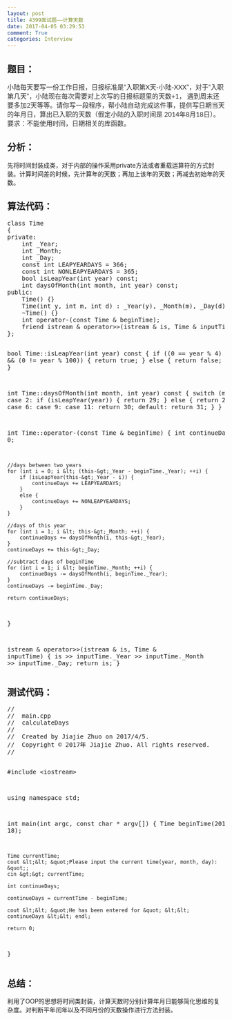 ```yaml
---
layout: post
title: 4399面试题——计算天数
date: 2017-04-05 03:29:53
comment: True
categories: Interview
---
```



<h2>题目：</h2>
<p><span style="color:rgb(46,46,46); font-family:&quot;Microsoft YaHei&quot;,宋体,Lato,&quot;Helvetica Neue&quot;,Helvetica,Arial,sans-serif; font-size:15px">小陆每天要写一份工作日报，日报标准是“入职第X天-小陆-XXX”，对于“入职第几天”，小陆现在每次需要对上次写的日报标题里的天数&#43;1， 遇到周末还要多加2天等等。请你写一段程序，帮小陆自动完成这件事，提供写日期当天的年月日，算出已入职的天数（假定小陆的入职时间是
 2014年8月18日）。要求：不能使用时间，日期相关的库函数。</span><br>
</p>
<h2>分析：</h2>
<p>先将时间封装成类，对于内部的操作采用private方法或者重载运算符的方式封装。计算时间差的时候，先计算年的天数；再加上该年的天数；再减去初始年的天数。</p>
<h2>算法代码：</h2>
<p></p>
<pre code_snippet_id="2312597" snippet_file_name="blog_20170405_1_789945"  code_snippet_id="2312597" snippet_file_name="blog_20170405_1_789945" name="code" class="cpp">class Time
{
private:
    int _Year;
    int _Month;
    int _Day;
    const int LEAPYEARDAYS = 366;
    const int NONLEAPYEARDAYS = 365;
    bool isLeapYear(int year) const;
    int daysOfMonth(int month, int year) const;
public:
    Time() {}
    Time(int y, int m, int d) : _Year(y), _Month(m), _Day(d) {}
    ~Time() {}
    int operator-(const Time &amp; beginTime);
    friend istream &amp; operator&gt;&gt;(istream &amp; is, Time &amp; inputTime);
};

bool Time::isLeapYear(int year) const
{
    if ((0 == year % 4) &amp;&amp; (0 != year % 100)) {
        return true;
    }
    else {
        return false;
    }
}

int Time::daysOfMonth(int month, int year) const
{
    switch (month) {
        case 2:
            if (isLeapYear(year)) {
                return 29;
            } else {
                return 28;
            }
        case 4:
        case 6:
        case 9:
        case 11:
            return 30;
        default:
            return 31;
    }
}

int Time::operator-(const Time &amp; beginTime)
{
    int continueDays = 0;
    
    //days between two years
    for (int i = 0; i &lt; (this-&gt;_Year - beginTime._Year); ++i) {
        if (isLeapYear(this-&gt;_Year - i)) {
            continueDays += LEAPYEARDAYS;
        }
        else {
            continueDays += NONLEAPYEARDAYS;
        }
    }
    
    //days of this year
    for (int i = 1; i &lt; this-&gt;_Month; ++i) {
        continueDays += daysOfMonth(i, this-&gt;_Year);
    }
    continueDays += this-&gt;_Day;
    
    //subtract days of beginTime
    for (int i = 1; i &lt; beginTime._Month; ++i) {
        continueDays -= daysOfMonth(i, beginTime._Year);
    }
    continueDays -= beginTime._Day;
    
    return continueDays;
}

istream &amp; operator&gt;&gt;(istream &amp; is, Time &amp; inputTime)
{
    is &gt;&gt; inputTime._Year &gt;&gt; inputTime._Month &gt;&gt; inputTime._Day;
    return is;
}</pre>
<p></p>
<h2>测试代码：</h2>
<p></p>
<pre code_snippet_id="2312597" snippet_file_name="blog_20170405_2_4803107"  code_snippet_id="2312597" snippet_file_name="blog_20170405_2_4803107" name="code" class="cpp">//
//  main.cpp
//  calculateDays
//
//  Created by Jiajie Zhuo on 2017/4/5.
//  Copyright &copy; 2017年 Jiajie Zhuo. All rights reserved.
//

#include &lt;iostream&gt;

using namespace std;

int main(int argc, const char * argv[]) {
    Time beginTime(2014, 8, 18);
    
    Time currentTime;
    cout &lt;&lt; &quot;Please input the current time(year, month, day): &quot;;
    cin &gt;&gt; currentTime;
    
    int continueDays;
    
    continueDays = currentTime - beginTime;
    
    cout &lt;&lt; &quot;He has been entered for &quot; &lt;&lt; continueDays &lt;&lt; endl;
    
    return 0;
}</pre>
<p></p>
<h2>总结：</h2>
<p>利用了OOP的思想将时间类封装，计算天数时分别计算年月日能够简化思维的复杂度。对判断平年闰年以及不同月份的天数操作进行方法封装。</p>
